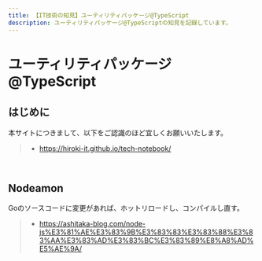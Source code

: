 ```yaml
---
title: 【IT技術の知見】ユーティリティパッケージ@TypeScript
description: ユーティリティパッケージ@TypeScriptの知見を記録しています。
---
```


# ユーティリティパッケージ@TypeScript

## はじめに

本サイトにつきまして、以下をご認識のほど宜しくお願いいたします。

> - https://hiroki-it.github.io/tech-notebook/

<br>

## Nodeamon

Goのソースコードに変更があれば、ホットリロードし、コンパイルし直す。

> - https://ashitaka-blog.com/node-js%E3%81%AE%E3%83%9B%E3%83%83%E3%83%88%E3%83%AA%E3%83%AD%E3%83%BC%E3%83%89%E8%A8%AD%E5%AE%9A/

<br>

